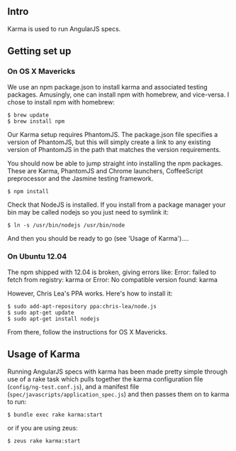 ## Intro
Karma is used to run AngularJS specs.

## Getting set up

### On OS X Mavericks
We use an npm package.json to install karma and associated testing packages. Amusingly, one can install npm with homebrew, and vice-versa. I chose to install npm with homebrew:

    $ brew update
    $ brew install npm

Our Karma setup requires PhantomJS. The package.json file specifies a version of PhantomJS, but this will simply create a link to any existing version of PhantomJS in the path that matches the version requirements.

You should now be able to jump straight into installing the npm packages. These are Karma, PhantomJS and Chrome launchers, CoffeeScript preprocessor and the Jasmine testing framework.

    $ npm install

Check that NodeJS is installed. If you install from a package manager your bin may be called nodejs so you just need to symlink it:

    $ ln -s /usr/bin/nodejs /usr/bin/node

And then you should be ready to go (see 'Usage of Karma')....


### On Ubuntu 12.04
The npm shipped with 12.04 is broken, giving errors like:
    Error: failed to fetch from registry: karma
    or
    Error: No compatible version found: karma

However, Chris Lea's PPA works. Here's how to install it:

    $ sudo add-apt-repository ppa:chris-lea/node.js 
    $ sudo apt-get update
    $ sudo apt-get install nodejs

From there, follow the instructions for OS X Mavericks.

## Usage of Karma
Running AngularJS specs with karma has been made pretty simple through use of a rake task which pulls together the karma configuration file (`config/ng-test.conf.js`), and a manifest file (`spec/javascripts/application_spec.js`) and then passes them on to karma to run:

    $ bundle exec rake karma:start

or if you are using zeus:

    $ zeus rake karma:start